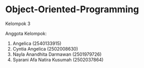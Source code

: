 # Object-Oriented-Programming
Kelompok 3

Anggota Kelompok:
1. Angelica (2540133915)
2. Cyntia Angelica (2502008630)
3. Nayla Anandhita Darmawan (2501979726)
4. Syarani Afa Natira Kusumah (2502037864)
